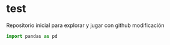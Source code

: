 # test
Repositorio inicial para explorar y jugar con github
modificación 

```python 
import pandas as pd
```

